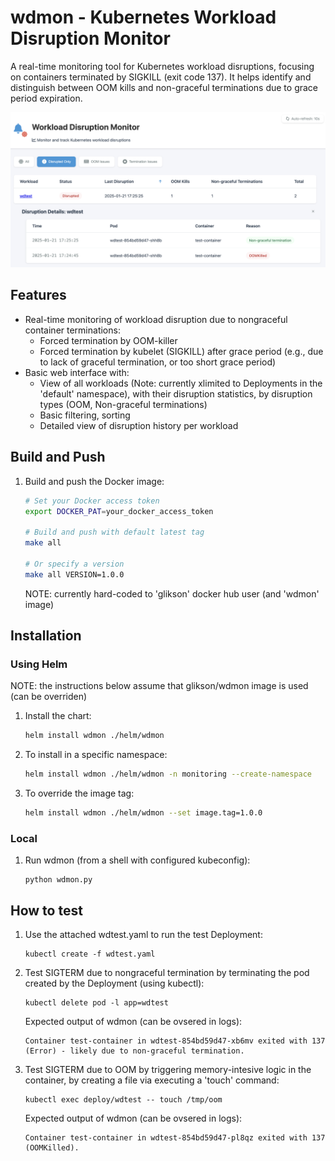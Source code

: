 # wdmon - Kubernetes Workload Disruption Monitor

A real-time monitoring tool for Kubernetes workload disruptions, focusing on containers terminated by SIGKILL (exit code 137). It helps identify and distinguish between OOM kills and non-graceful terminations due to grace period expiration.

![Workload Disruption Monitor Interface](wdmon.png)

## Features

- Real-time monitoring of workload disruption due to nongraceful container terminations:
  - Forced termination by OOM-killer
  - Forced termination by kubelet (SIGKILL) after grace period (e.g., due to lack of graceful termination, or too short grace period)
- Basic web interface with:
  - View of all workloads (Note: currently xlimited to Deployments in the 'default' namespace), with their disruption statistics, by disruption types (OOM, Non-graceful terminations)
  - Basic filtering, sorting
  - Detailed view of disruption history per workload

## Build and Push

1. Build and push the Docker image:
    ```bash
    # Set your Docker access token
    export DOCKER_PAT=your_docker_access_token
    
    # Build and push with default latest tag
    make all
    
    # Or specify a version
    make all VERSION=1.0.0
    ```
    NOTE: currently hard-coded to 'glikson' docker hub user (and 'wdmon' image)

## Installation

### Using Helm

NOTE: the instructions below assume that glikson/wdmon image is used (can be overriden)

1. Install the chart:
    ```bash
    helm install wdmon ./helm/wdmon
    ```

2. To install in a specific namespace:
    ```bash
    helm install wdmon ./helm/wdmon -n monitoring --create-namespace
    ```

3. To override the image tag:
    ```bash
    helm install wdmon ./helm/wdmon --set image.tag=1.0.0
    ```

### Local

1. Run wdmon (from a shell with configured kubeconfig):
    ```
    python wdmon.py
    ```

## How to test

1. Use the attached wdtest.yaml to run the test Deployment:
    ```
    kubectl create -f wdtest.yaml
    ```

1. Test SIGTERM due to nongraceful termination by terminating the pod created by the Deployment (using kubectl):
    ```
    kubectl delete pod -l app=wdtest
    ```

    Expected output of wdmon (can be ovsered in logs):
    ```
    Container test-container in wdtest-854bd59d47-xb6mv exited with 137 (Error) - likely due to non-graceful termination.
    ```

1. Test SIGTERM due to OOM by triggering memory-intesive logic in the container, by creating a file via executing a 'touch' command:
    ```
    kubectl exec deploy/wdtest -- touch /tmp/oom
    ```

    Expected output of wdmon (can be ovsered in logs):
    ```
    Container test-container in wdtest-854bd59d47-pl8qz exited with 137 (OOMKilled).
    ```
